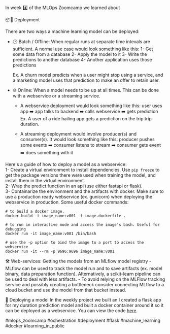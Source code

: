 In week 4️⃣ of the MLOps Zoomcamp we learned about

📦🚀 Deployment

There are two ways a machine learning model can be deployed:
- 🕒 Batch / Offline: When regular runs at separate time intevals are sufficient. A normal use case would look something like this: 
    1- Get some data from a database
    2- Apply the model to it
    3- Write the predictions to another database
    4- Another application uses those predictions

    Ex. A churn model predicts when a user might stop using a service, and a marketing model uses that prediction to make an offer to retain user. 

- 🌐 Online: When a model needs to be up at all times. This can be done with a webservice or a streaming service.
    - A webservice deployment would look something like this: user uses app ➡️ app talks to backend ➡️ calls webservice ➡️ gets prediction
      Ex. A user of a ride hailing app gets a prediction on the trip trip duration.

    - A streaming deployment would involve producer(s) and consumer(s). It would look something like this: producer pushes some events ➡️ consumer listens to stream ➡️ consumer gets event ➡️ does something with it

Here's a guide of how to deploy a model as a webservice:  
    1- Create a virtual environment to install dependencies. Use `pip freeze` to get the package versions there were used when training the model, and install them in the virtual environment.   
    2- Wrap the predict function in an api (use either fastapi or flask).  
    3- Containarize the environment and the artifacts with docker. Make sure to use a production ready webservice (ex. gunicorn) when deploying the webservice in production. Some useful docker commands:  
    
```shell
# to build a docker image. 
docker build -t image_name:v001 -f image.dockerfile .
```

```shell 
# to run in interactive mode and access the image's bash. Useful for debugging
docker run -it image_name:v001 /bin/bash
```

```shell 
# use the -p option to bind the image to a port to access the webservice
docker run -it --rm -p 9696:9696 image_name:v001
```

🛠️ Web-services: Getting the models from an MLflow model registry
    - MLflow can be used to track the model run and to save artifacts (ex. model binary, data preparation function). Alternatively, a scikit-learn pipeline can be used to deal with less artifacts.
    - To avoid relying on the MLFlow tracking service and possibly creating a bottleneck consider connecting MLflow to a cloud bucket and use the model from that bucket instead.

🚀 Deploying a model
In the weekly project we built an I created a flask app for my duration prediction model and built a docker container around it so it can be deployed as a webservice. You can view the code [here](https://github.com/el-grudge/mlops-zoomcamp/tree/main/week_4).

#mlops_zoomcamp #ochestration #deployment #flask #machine_learning #docker #learning_in_public

